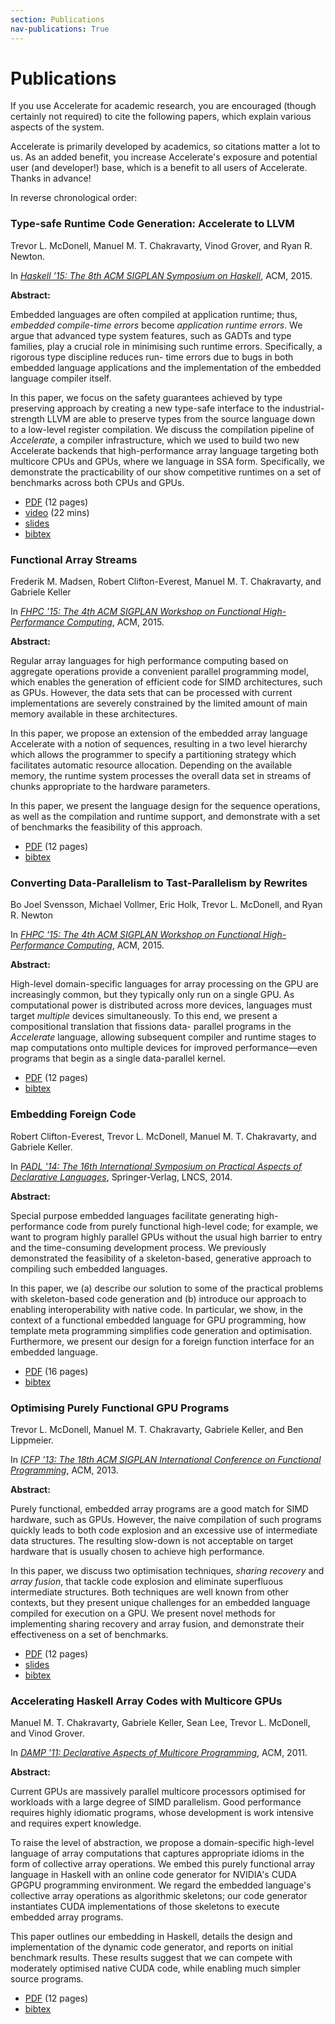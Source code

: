 ```yaml
---
section: Publications
nav-publications: True
---
```


Publications
============

If you use Accelerate for academic research, you are encouraged (though
certainly not required) to cite the following papers, which explain various
aspects of the system.

Accelerate is primarily developed by academics, so citations matter a lot to us.
As an added benefit, you increase Accelerate's exposure and potential user (and
developer!) base, which is a benefit to all users of Accelerate. Thanks in
advance!

In reverse chronological order:


### Type-safe Runtime Code Generation: Accelerate to LLVM

Trevor L. McDonell, Manuel M. T. Chakravarty, Vinod Grover, and Ryan R. Newton.

In [_Haskell '15: The 8th ACM SIGPLAN Symposium on Haskell_](https://www.haskell.org/haskell-symposium/2015/), ACM, 2015.

**Abstract:**

Embedded languages are often compiled at application runtime; thus, _embedded
compile-time errors_ become _application runtime errors_. We argue that advanced
type system features, such as GADTs and type families, play a crucial role in
minimising such runtime errors. Specifically, a rigorous type discipline reduces
run- time errors due to bugs in both embedded language applications and the
implementation of the embedded language compiler itself.

In this paper, we focus on the safety guarantees achieved by type preserving
approach by creating a new type-safe interface to the industrial-strength LLVM
are able to preserve types from the source language down to a low-level register
compilation. We discuss the compilation pipeline of _Accelerate_, a
compiler infrastructure, which we used to build two new Accelerate backends that
high-performance array language targeting both multicore CPUs and GPUs, where we
language in SSA form. Specifically, we demonstrate the practicability of our
show competitive runtimes on a set of benchmarks across both CPUs and GPUs.

 - [PDF](https://github.com/AccelerateHS/acceleratehs.github.io/raw/master/papers/acc-llvm-haskell2015.pdf) (12 pages)
 - [video](https://www.youtube.com/watch?v=snXhXA5noVc) (22 mins)
 - [slides](https://speakerdeck.com/tmcdonell/type-safe-runtime-code-generation-accelerate-to-llvm)
 - [bibtex](https://github.com/AccelerateHS/acceleratehs.github.io/raw/master/papers/acc-llvm-haskell2015.bib)


### Functional Array Streams

Frederik M. Madsen, Robert Clifton-Everest, Manuel M. T. Chakravarty, and Gabriele Keller

In [_FHPC '15: The 4th ACM SIGPLAN Workshop on Functional High-Performance Computing_](https://sites.google.com/site/fhpcworkshops/fhpc-2015), ACM, 2015.

**Abstract:**

Regular array languages for high performance computing based on aggregate
operations provide a convenient parallel programming model, which enables the
generation of efficient code for SIMD architectures, such as GPUs. However, the
data sets that can be processed with current implementations are severely
constrained by the limited amount of main memory available in these
architectures.

In this paper, we propose an extension of the embedded array language Accelerate
with a notion of sequences, resulting in a two level hierarchy which allows the
programmer to specify a partitioning strategy which facilitates automatic
resource allocation. Depending on the available memory, the runtime system
processes the overall data set in streams of chunks appropriate to the hardware
parameters.

In this paper, we present the language design for the sequence operations, as
well as the compilation and runtime support, and demonstrate with a set of
benchmarks the feasibility of this approach.

 - [PDF](https://github.com/AccelerateHS/acceleratehs.github.io/raw/master/papers/acc-seq-fhpc2015.pdf) (12 pages)
 - [bibtex](https://github.com/AccelerateHS/acceleratehs.github.io/raw/master/papers/acc-seq-fhpc2015.bib)


### Converting Data-Parallelism to Tast-Parallelism by Rewrites

Bo Joel Svensson, Michael Vollmer, Eric Holk, Trevor L. McDonell, and Ryan R. Newton

In [_FHPC '15: The 4th ACM SIGPLAN Workshop on Functional High-Performance Computing_](https://sites.google.com/site/fhpcworkshops/fhpc-2015), ACM, 2015.

**Abstract:**

High-level domain-specific languages for array processing on the GPU are
increasingly common, but they typically only run on a single GPU. As
computational power is distributed across more devices, languages must target
_multiple_ devices simultaneously. To this end, we present a compositional
translation that fissions data- parallel programs in the _Accelerate_ language,
allowing subsequent compiler and runtime stages to map computations onto
multiple devices for improved performance—even programs that begin as a single
data-parallel kernel.

 - [PDF](https://github.com/AccelerateHS/acceleratehs.github.io/raw/master/papers/acc-multidev-fhpc2015.pdf) (12 pages)
 - [bibtex](https://github.com/AccelerateHS/acceleratehs.github.io/raw/master/papers/acc-multidev-fhpc2015.bib)


### Embedding Foreign Code

Robert Clifton-Everest, Trevor L. McDonell, Manuel M. T. Chakravarty, and Gabriele Keller.

In [_PADL '14: The 16th International Symposium on Practical Aspects of Declarative Languages_](http://www.ist.unomaha.edu/padl2014/), Springer-Verlag, LNCS, 2014.

**Abstract:**

Special purpose embedded languages facilitate generating high-performance code
from purely functional high-level code; for example, we want to program highly
parallel GPUs without the usual high barrier to entry and the time-consuming
development process. We previously demonstrated the feasibility of a
skeleton-based, generative approach to compiling such embedded languages.

In this paper, we (a) describe our solution to some of the practical problems
with skeleton-based code generation and (b) introduce our approach to enabling
interoperability with native code. In particular, we show, in the context of a
functional embedded language for GPU programming, how template meta programming
simplifies code generation and optimisation. Furthermore, we present our design
for a foreign function interface for an embedded language.

 - [PDF](https://github.com/AccelerateHS/acceleratehs.github.io/raw/master/papers/acc-ffi-padl2014.pdf) (16 pages)
 - [bibtex](https://github.com/AccelerateHS/acceleratehs.github.io/raw/master/papers/acc-ffi-padl2014.bib)


### Optimising Purely Functional GPU Programs

Trevor L. McDonell, Manuel M. T. Chakravarty, Gabriele Keller, and Ben Lippmeier.

In [_ICFP '13: The 18th ACM SIGPLAN International Conference on Functional Programming_](http://www.icfpconference.org/icfp2013/), ACM, 2013.

**Abstract:**

Purely functional, embedded array programs are a good match for SIMD hardware,
such as GPUs. However, the naive compilation of such programs quickly leads to
both code explosion and an excessive use of intermediate data structures. The
resulting slow-down is not acceptable on target hardware that is usually chosen
to achieve high performance.

In this paper, we discuss two optimisation techniques, _sharing recovery_ and
_array fusion_, that tackle code explosion and eliminate superfluous
intermediate structures. Both techniques are well known from other contexts, but
they present unique challenges for an embedded language compiled for execution
on a GPU. We present novel methods for implementing sharing recovery and array
fusion, and demonstrate their effectiveness on a set of benchmarks.

 - [PDF](https://github.com/AccelerateHS/acceleratehs.github.io/raw/master/papers/acc-optim-icfp2013.pdf) (12 pages)
 - [slides](https://speakerdeck.com/tmcdonell/optimising-purely-functional-gpu-programs)
 - [bibtex](https://github.com/AccelerateHS/acceleratehs.github.io/raw/master/papers/acc-optim-icfp2013.bib)


### Accelerating Haskell Array Codes with Multicore GPUs

Manuel M. T. Chakravarty, Gabriele Keller, Sean Lee, Trevor L. McDonell, and Vinod Grover.

In [_DAMP '11: Declarative Aspects of Multicore Programming_](http://damp2011.cs.uchicago.edu/), ACM, 2011.

**Abstract:**

Current GPUs are massively parallel multicore processors optimised for workloads
with a large degree of SIMD parallelism. Good performance requires highly
idiomatic programs, whose development is work intensive and requires expert
knowledge.

To raise the level of abstraction, we propose a domain-specific high-level
language of array computations that captures appropriate idioms in the form of
collective array operations. We embed this purely functional array language in
Haskell with an online code generator for NVIDIA's CUDA GPGPU programming
environment. We regard the embedded language's collective array operations as
algorithmic skeletons; our code generator instantiates CUDA implementations of
those skeletons to execute embedded array programs.

This paper outlines our embedding in Haskell, details the design and
implementation of the dynamic code generator, and reports on initial benchmark
results. These results suggest that we can compete with moderately optimised
native CUDA code, while enabling much simpler source programs.

 - [PDF](https://github.com/AccelerateHS/acceleratehs.github.io/raw/master/papers/acc-cuda-damp2011.pdf) (12 pages)
 - [bibtex](https://github.com/AccelerateHS/acceleratehs.github.io/raw/master/papers/acc-cuda-damp2011.bib)

